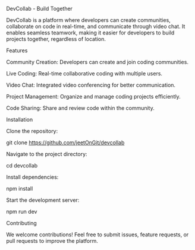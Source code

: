 DevCollab - Build Together

DevCollab is a platform where developers can create communities, collaborate on code in real-time, and communicate through video chat. It enables seamless teamwork, making it easier for developers to build projects together, regardless of location.

Features

Community Creation: Developers can create and join coding communities.

Live Coding: Real-time collaborative coding with multiple users.

Video Chat: Integrated video conferencing for better communication.

Project Management: Organize and manage coding projects efficiently.

Code Sharing: Share and review code within the community.

Installation

Clone the repository:

git clone https://github.com/jeetOnGit/devcollab

Navigate to the project directory:

cd devcollab

Install dependencies:

npm install

Start the development server:

npm run dev

Contributing

We welcome contributions! Feel free to submit issues, feature requests, or pull requests to improve the platform.



